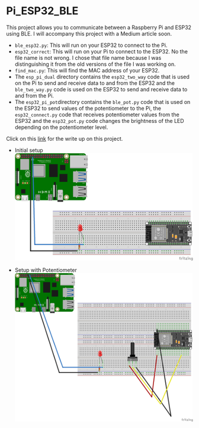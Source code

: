 # Pi_ESP32_BLE
This project allows you to communicate between a Raspberry Pi and ESP32 using BLE. I will accompany this project with a Medium article soon.

* `ble_esp32.py`: This will run on your ESP32 to connect to the Pi.
* `esp32_correct`: This will run on your Pi to connect to the ESP32. No the file name is not wrong. I chose that file name because I was distinguishing it from the old versions of the file I was working on.
* `find_mac.py`: This will find the MAC address of your ESP32.
* The `esp_pi_dual` directory contains the `esp32_two_way` code that is used on the Pi to send and receive data to and from the ESP32 and the `ble_two_way.py` code is used on the ESP32 to send and receive data to and from the Pi.
* The `esp32_pi_pot`directory contains the `ble_pot.py` code that is used on the ESP32 to send values of the potentiometer to the Pi, the `esp32_connect.py` code that receives potentiometer values from the ESP32 and the `esp32_pot.py` code changes the brightness of the LED depending on the potentiometer level.

Click on this [link](https://medium.com/@ed2point0/how-i-got-my-raspberry-pi-and-esp32-to-talk-to-each-other-3cb2cd95ccc2) for the write up on this project.

* Initial setup
![Picture](https://github.com/sentairanger/Pi_ESP32_BLE/blob/main/esp32-pi_bb.jpg)

* Setup with Potentiometer
![Picture](https://github.com/sentairanger/Pi_ESP32_BLE/blob/main/esp32-pi-pot_bb.jpg)
